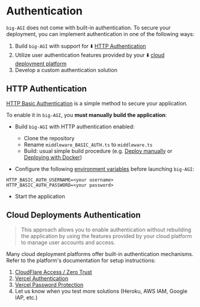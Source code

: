 # Authentication

`big-AGI` does not come with built-in authentication. To secure your deployment, you can implement authentication
in one of the following ways:

1. Build `big-AGI` with support for ⬇️ [HTTP Authentication](#http-authentication)
2. Utilize user authentication features provided by your ⬇️ [cloud deployment platform](#cloud-deployments-authentication)
3. Develop a custom authentication solution

## HTTP Authentication

[HTTP Basic Authentication](https://developer.mozilla.org/en-US/docs/Web/HTTP/Authentication) is a simple method
to secure your application.

To enable it in `big-AGI`, you **must manually build the application**:

- Build `big-AGI` with HTTP authentication enabled:
  - Clone the repository
  - Rename `middleware_BASIC_AUTH.ts` to `middleware.ts`
  - Build: usual simple build procedure (e.g. [Deploy manually](../README.md#-deploy-manually) or [Deploying with Docker](deploy-docker.md))

- Configure the following [environment variables](environment-variables.md) before launching `big-AGI`:
```dotenv
HTTP_BASIC_AUTH_USERNAME=<your username>
HTTP_BASIC_AUTH_PASSWORD=<your password>
```

- Start the application

## Cloud Deployments Authentication

> This approach allows you to enable authentication without rebuilding the application by using the features
> provided by your cloud platform to manage user accounts and access.

Many cloud deployment platforms offer built-in authentication mechanisms. Refer to the platform's documentation
for setup instructions:

1. [CloudFlare Access / Zero Trust](https://www.cloudflare.com/zero-trust/products/access/)
2. [Vercel Authentication](https://vercel.com/docs/security/deployment-protection/methods-to-protect-deployments/vercel-authentication)
3. [Vercel Password Protection](https://vercel.com/docs/security/deployment-protection/methods-to-protect-deployments/password-protection)
4. Let us know when you test more solutions (Heroku, AWS IAM, Google IAP, etc.)
